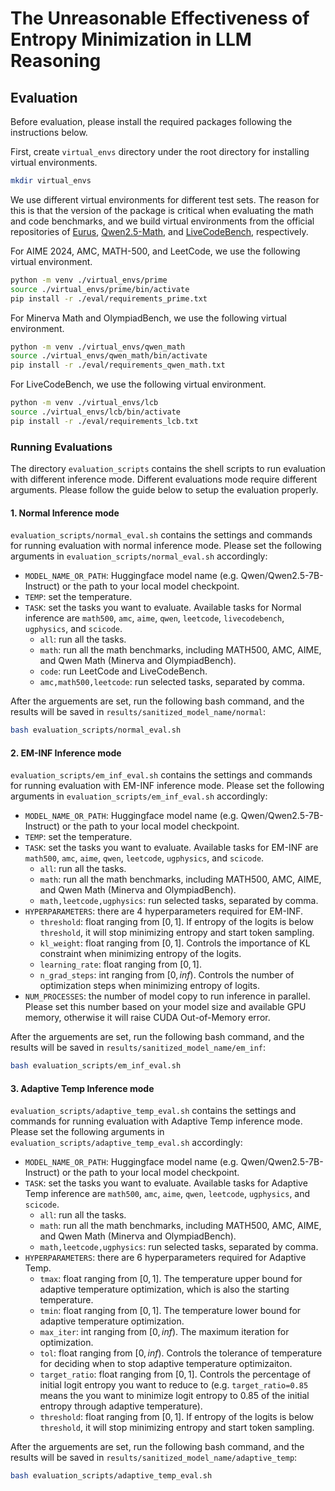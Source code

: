 # The Unreasonable Effectiveness of Entropy Minimization in LLM Reasoning

## Evaluation

Before evaluation, please install the required packages following the instructions below.

First, create `virtual_envs` directory under the root directory for installing virtual environments.

```bash
mkdir virtual_envs
```

We use different virtual environments for different test sets. The reason for this is that the version of the package is critical when evaluating the math and code benchmarks, and we build virtual environments from the official repositories of [Eurus](https://github.com/OpenBMB/Eurus), [Qwen2.5-Math](https://github.com/QwenLM/Qwen2.5-Math), and [LiveCodeBench](https://github.com/LiveCodeBench/LiveCodeBench), respectively.

For AIME 2024, AMC, MATH-500, and LeetCode, we use the following virtual environment.

```bash
python -m venv ./virtual_envs/prime
source ./virtual_envs/prime/bin/activate
pip install -r ./eval/requirements_prime.txt
```

For Minerva Math and OlympiadBench, we use the following virtual environment.

```bash
python -m venv ./virtual_envs/qwen_math
source ./virtual_envs/qwen_math/bin/activate
pip install -r ./eval/requirements_qwen_math.txt
```

For LiveCodeBench, we use the following virtual environment.

```bash
python -m venv ./virtual_envs/lcb
source ./virtual_envs/lcb/bin/activate
pip install -r ./eval/requirements_lcb.txt
```

### Running Evaluations

The directory `evaluation_scripts` contains the shell scripts to run evaluation with different inference mode. Different evaluations mode require different arguments. Please follow the guide below to setup the evaluation properly.

#### 1. Normal Inference mode

`evaluation_scripts/normal_eval.sh` contains the settings and commands for running evaluation with normal inference mode. Please set the following arguments in `evaluation_scripts/normal_eval.sh` accordingly:

- `MODEL_NAME_OR_PATH`: Huggingface model name (e.g. Qwen/Qwen2.5-7B-Instruct) or the path to your local model checkpoint.
- `TEMP`: set the temperature.
- `TASK`: set the tasks you want to evaluate. Available tasks for Normal inference are `math500`, `amc`, `aime`, `qwen`, `leetcode`, `livecodebench`, `ugphysics`, and `scicode`.
  - `all`: run all the tasks.
  - `math`: run all the math benchmarks, including MATH500, AMC, AIME, and Qwen Math (Minerva and OlympiadBench).
  - `code`: run LeetCode and LiveCodeBench.
  - `amc,math500,leetcode`: run selected tasks, separated by comma.

After the arguements are set, run the following bash command, and the results will be saved in `results/sanitized_model_name/normal`:

```bash
bash evaluation_scripts/normal_eval.sh
```

#### 2. EM-INF Inference mode

`evaluation_scripts/em_inf_eval.sh` contains the settings and commands for running evaluation with EM-INF inference mode. Please set the following arguments in `evaluation_scripts/em_inf_eval.sh` accordingly:

- `MODEL_NAME_OR_PATH`: Huggingface model name (e.g. Qwen/Qwen2.5-7B-Instruct) or the path to your local model checkpoint.
- `TEMP`: set the temperature.
- `TASK`: set the tasks you want to evaluate. Available tasks for EM-INF are `math500`, `amc`, `aime`, `qwen`, `leetcode`, `ugphysics`, and `scicode`.
  - `all`: run all the tasks.
  - `math`: run all the math benchmarks, including MATH500, AMC, AIME, and Qwen Math (Minerva and OlympiadBench).
  - `math,leetcode,ugphysics`: run selected tasks, separated by comma.
- `HYPERPARAMETERS`: there are 4 hyperparameters required for EM-INF.
  - `threshold`: float ranging from $[0, 1]$. If entropy of the logits is below `threshold`, it will stop minimizing entropy and start token sampling.
  - `kl_weight`: float ranging from $[0, 1]$. Controls the importance of KL constraint when minimizing entropy of the logits.
  - `learning_rate`: float ranging from $[0, 1]$.
  - `n_grad_steps`: int ranging from $[0, inf)$. Controls the number of optimization steps when minimizing entropy of logits.
- `NUM_PROCESSES`: the number of model copy to run inference in parallel. Please set this number based on your model size and available GPU memory, otherwise it will raise CUDA Out-of-Memory error.

After the arguements are set, run the following bash command, and the results will be saved in `results/sanitized_model_name/em_inf`:

```bash
bash evaluation_scripts/em_inf_eval.sh
```

#### 3. Adaptive Temp Inference mode

`evaluation_scripts/adaptive_temp_eval.sh` contains the settings and commands for running evaluation with Adaptive Temp inference mode. Please set the following arguments in `evaluation_scripts/adaptive_temp_eval.sh` accordingly:

- `MODEL_NAME_OR_PATH`: Huggingface model name (e.g. Qwen/Qwen2.5-7B-Instruct) or the path to your local model checkpoint.
- `TASK`: set the tasks you want to evaluate. Available tasks for Adaptive Temp inference are `math500`, `amc`, `aime`, `qwen`, `leetcode`, `ugphysics`, and `scicode`.
  - `all`: run all the tasks.
  - `math`: run all the math benchmarks, including MATH500, AMC, AIME, and Qwen Math (Minerva and OlympiadBench).
  - `math,leetcode,ugphysics`: run selected tasks, separated by comma.
- `HYPERPARAMETERS`: there are 6 hyperparameters required for Adaptive Temp.
  - `tmax`: float ranging from $[0, 1]$. The temperature upper bound for adaptive temperature optimization, which is also the starting temperature.
  - `tmin`: float ranging from $[0, 1]$. The temperature lower bound for adaptive temperature optimization.
  - `max_iter`: int ranging from $[0, inf)$. The maximum iteration for optimization.
  - `tol`: float ranging from $[0, inf)$. Controls the tolerance of temperature for deciding when to stop adaptive temperature optimizaiton.
  - `target_ratio`: float ranging from $[0, 1]$. Controls the percentage of initial logit entropy you want to reduce to (e.g. `target_ratio=0.85` means the you want to minimize logit entropy to 0.85 of the initial entropy through adaptive temperature).
  - `threshold`: float ranging from $[0, 1]$. If entropy of the logits is below `threshold`, it will stop minimizing entropy and start token sampling.

After the arguements are set, run the following bash command, and the results will be saved in `results/sanitized_model_name/adaptive_temp`:

```bash
bash evaluation_scripts/adaptive_temp_eval.sh
```
